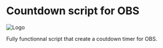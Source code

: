 # Countdown script for OBS
![Logo](timer.ico)

Fully functionnal script that create a coutdown timer for OBS.
